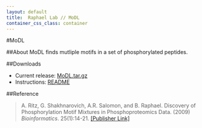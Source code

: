 ```yaml
---
layout: default
title:  Raphael Lab // MoDL
container_css_class: container
---
```


#MoDL

##About
MoDL finds mutliple motifs in a set of phosphorylated peptides.

<a name="download"></a>
##Downloads
* Current release: [MoDL.tar.gz](http://compbio-research.cs.brown.edu/software/MoDL/MoDL.tar.gz)
* Instructions: [README](http://compbio-research.cs.brown.edu/software/MoDL/README)

<a name="reference"></a>
##Reference
>A. Ritz, G. Shakhnarovich, A.R. Salomon, and B. Raphael.
>Discovery of Phosphorylation Motif Mixtures in Phosphoproteomics Data.
>(2009) *Bioinformatics*. 25(1):14-21. [[Publisher Link]](http://dx.doi.org/10.1093/bioinformatics/btn569)